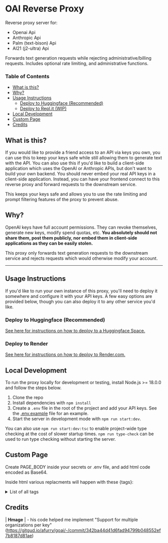 # OAI Reverse Proxy
Reverse proxy server for:
* Openai Api 
* Anthropic Api 
* Palm (text-bison) Api 
* AI21 (j2-ultra) Api

Forwards text generation requests while rejecting administrative/billing requests. Includes optional rate limiting, and administrative functions.

### Table of Contents
- [What is this?](#what-is-this)
- [Why?](#why)
- [Usage Instructions](#setup-instructions)
  - [Deploy to Huggingface (Recommended)](#deploy-to-huggingface-recommended)
  - [Deploy to Repl.it (WIP)](#deploy-to-replit-wip)
- [Local Development](#local-development)
- [Custom Page](#custom-page)
- [Credits](#Credits)
## What is this?
If you would like to provide a friend access to an API via keys you own, you can use this to keep your keys safe while still allowing them to generate text with the API. You can also use this if you'd like to build a client-side application which uses the OpenAI or Anthropic APIs, but don't want to build your own backend. 
You should never embed your real API keys in a client-side application. Instead, you can have your frontend connect to this reverse proxy and forward requests to the downstream service.

This keeps your keys safe and allows you to use the rate limiting and prompt filtering features of the proxy to prevent abuse.

## Why?
OpenAI keys have full account permissions. They can revoke themselves, generate new keys, modify spend quotas, etc. **You absolutely should not share them, post them publicly, nor embed them in client-side applications as they can be easily stolen.**

This proxy only forwards text generation requests to the downstream service and rejects requests which would otherwise modify your account. 

---

## Usage Instructions
If you'd like to run your own instance of this proxy, you'll need to deploy it somewhere and configure it with your API keys. A few easy options are provided below, though you can also deploy it to any other service you'd like.

### Deploy to Huggingface (Recommended)
[See here for instructions on how to deploy to a Huggingface Space.](./docs/deploy-huggingface.md)

### Deploy to Render
[See here for instructions on how to deploy to Render.com.](./docs/deploy-render.md)

## Local Development
To run the proxy locally for development or testing, install Node.js >= 18.0.0 and follow the steps below.

1. Clone the repo
2. Install dependencies with `npm install`
3. Create a `.env` file in the root of the project and add your API keys. See the [.env.example](./.env.example) file for an example.
4. Start the server in development mode with `npm run start:dev`.

You can also use `npm run start:dev:tsc` to enable project-wide type checking at the cost of slower startup times. `npm run type-check` can be used to run type checking without starting the server.

## Custom Page

Create PAGE_BODY inside your secrets or .env file, and add html code encoded as Base64.

Inside html various replacments will happen with these {tags}:

<details><summary>List of all tags</summary>


{JSON} - Shows json of all data.

{headerHtml} - Original header. (will be removed)

{uptime} - Current uptime since restart in seconds.

{title} - Tilte of the page/bookmark.


{proompts} - Number of total propmts generated by users.

{proomptersNow} - Number of online users.

{status} - Current status (Checking keys)

# Keys specific: 

\[API] names: ai21/anthropic/openai/palm 

{endpoints:[API]} - Link to the endpoint for [API].

{[API]Keys} - Amount of [API] keys.

{[API]:activeKeys} - How many active [API] keys are available. 

{[API]:proomptersInQueue}  How many people are in [API] request queue.

{[API]:estimatedQueueTime} - How much estimated time it will take for person in [API] queue to be processed. 

{[API]:overQuotaKeys} - How many over quota keys are [API]

{[API]:revokedKeys} - How many revoked keys are [API]

{anthropic:pozzedKeys} - How many pozzed keys are there for Anthropic Api.

# Configs: 

{config:page_body} - Don't use, it will show full raw html.

{config:gatekeeper} - Shows gatekeeper set.

{config:modelRateLimit} - Shows Rate limit for all models.

{config:maxContextTokensOpenAI} - Shows max context tokens for OpenAI models.

{config:maxContextTokensAnthropic} - Shows max context tokens for Anthropic models.

{config:maxOutputTokensOpenAI} - Shows max output tokens for OpenAI models.

{config:maxOutputTokensAnthropic} - Shows max output tokens for Anthropic models.

{config:rejectDisallowed} - Read config (don't remember)

{config:rejectMessage} - Read config (don't remember)

{config:promptLogging} - Shows if proxy is logged (Prompt logging will be soon completly removed)

{config:queueMode} - Shows what queue mode is set.

{config:turboOnly} -  Shows if it's forced to turbo only mode.

{user:data} - Shows user data array (used in js script for leaderboards) same as /users-stats 

{build} - Shows current build name.
</details>

## Credits 

| **Hmage** | - his code helped me implement "Support for multiple organizations per key" (https://gitgud.io/afurry/goai/-/commit/342ba44d41d6fad94799b048552ef7b8187d81ae)



